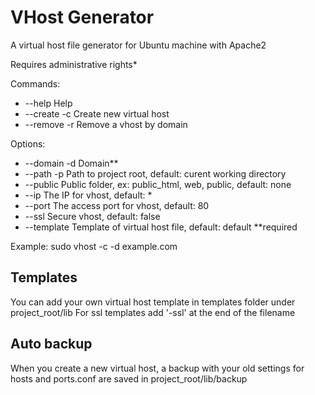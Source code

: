# VHost Generator #

A virtual host file generator for Ubuntu machine with Apache2

Requires administrative rights*

Commands:
* --help        Help
* --create -c   Create new virtual host
* --remove -r   Remove a vhost by domain

Options:
* --domain -d   Domain**
* --path   -p   Path to project root, default: curent working directory
* --public      Public folder, ex: public_html, web, public, default: none
* --ip          The IP for vhost, default: *
* --port        The access port for vhost, default: 80
* --ssl         Secure vhost, default: false
* --template    Template of virtual host file, default: default
**required

Example:
sudo vhost -c -d example.com

## Templates
You can add your own virtual host template in templates folder under project_root/lib
For ssl templates add '-ssl' at the end of the filename

## Auto backup
When you create a new virtual host, a backup with your old settings for hosts and ports.conf are saved in project_root/lib/backup
